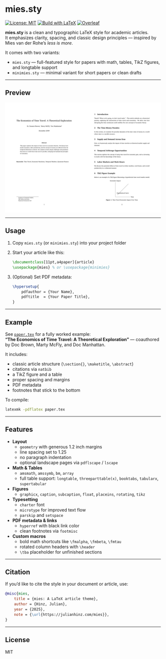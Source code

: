 # mies.sty

[![License: MIT](https://img.shields.io/badge/license-MIT-blue.svg)](LICENSE)
[![Build with LaTeX](https://img.shields.io/badge/built%20with-LaTeX-008080.svg)](#)
[![Overleaf](https://img.shields.io/badge/open-in--overleaf-47A141?logo=overleaf&logoColor=white)](https://www.overleaf.com/docs?snip_uri=https://github.com/julianhinz/mies.sty/archive/refs/heads/main.zip)

**mies.sty** is a clean and typographic LaTeX style for academic articles.  
It emphasizes clarity, spacing, and classic design principles — inspired by Mies van der Rohe’s *less is more*.

It comes with two variants:

- `mies.sty` — full-featured style for papers with math, tables, TikZ figures, and longtable support
- `minimies.sty` — minimal variant for short papers or clean drafts

---

## Preview

![Preview](example.png)

---

## Usage

1. Copy `mies.sty` (or `minimies.sty`) into your project folder  
2. Start your article like this:

    ```latex
    \documentclass[11pt,a4paper]{article}
    \usepackage{mies} % or \usepackage{minimies}
    ```

3. (Optional) Set PDF metadata:

    ```latex
    \hypersetup{
        pdfauthor = {Your Name},
        pdftitle  = {Your Paper Title},
    }
    ```

---

## Example

See [`paper.tex`](paper.tex) for a fully worked example:  
**“The Economics of Time Travel: A Theoretical Exploration”** — coauthored by Doc Brown, Marty McFly, and Doc Manhattan.

It includes:

- classic article structure (`\section{}`, `\maketitle`, `\abstract`)
- citations via `natbib`
- a TikZ figure and a table
- proper spacing and margins
- PDF metadata
- footnotes that stick to the bottom

To compile:

```bash
latexmk -pdflatex paper.tex
```

---

## Features

- **Layout**
  - `geometry` with generous 1.2 inch margins
  - line spacing set to 1.25
  - no paragraph indentation
  - optional landscape pages via `pdflscape` / `lscape`
- **Math & Tables**
  - `amsmath`, `amssymb`, `bm`, `array`
  - full table support: `longtable`, `threeparttable(x)`, `booktabs`, `tabularx`, `supertabular`
- **Figures**
  - `graphicx`, `caption`, `subcaption`, `float`, `placeins`, `rotating`, `tikz`
- **Typesetting**
  - `charter` font
  - `microtype` for improved text flow
  - `parskip` and `setspace`
- **PDF metadata & links**
  - `hyperref` with black link color
  - clean footnotes via `footmisc`
- **Custom macros**
  - bold math shortcuts like `\fmalpha`, `\fmbeta`, `\fmtau`
  - rotated column headers with `\header`
  - `\tba` placeholder for unfinished sections

---

## Citation

If you’d like to cite the style in your document or article, use:

```bibtex
@misc{mies,
    title = {mies: A LaTeX article theme},
    author = {Hinz, Julian},
    year = {2025},
    note = {\url{https://julianhinz.com/mies}},
}
```

---

## License

MIT
